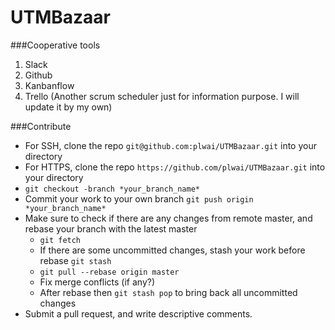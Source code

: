 # UTMBazaar

###Cooperative tools

1. Slack
2. Github
3. Kanbanflow
4. Trello (Another scrum scheduler just for information purpose. I will update it by my own)

###Contribute

- For SSH, clone the repo ```git@github.com:plwai/UTMBazaar.git``` into your directory
- For HTTPS, clone the repo ```https://github.com/plwai/UTMBazaar.git``` into your directory
- ```git checkout -branch *your_branch_name*```
- Commit your work to your own branch ```git push origin *your_branch_name*```
- Make sure to check if there are any changes from remote master, and rebase your branch with the latest master
  - ```git fetch```
  - If there are some uncommitted changes, stash your work before rebase ```git stash```
  - ```git pull --rebase origin master```
  - Fix merge conflicts (if any?)
  - After rebase then ```git stash pop``` to bring back all uncommitted changes
- Submit a pull request, and write descriptive comments.
